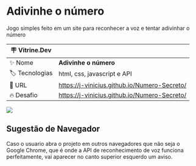 # Adivinhe o número

Jogo simples feito em um site para reconhecer a voz e tentar adivinhar o número

| :placard: Vitrine.Dev |    |
| -------------  | --- |
| :sparkles: Nome        | **Adivinhe o número**
| :label: Tecnologias | html, css, javascript e API
| :rocket: URL         | https://j-vinicius.github.io/Numero-Secreto/
| :fire: Desafio     | https://j-vinicius.github.io/Numero-Secreto/

![](https://github.com/J-Vinicius/Numero-Secreto/assets/80431647/b55bf9ef-bfde-4c60-a289-fcc6d23a50f4#vitrinedev)

## Sugestão de Navegador

Caso o usuario abra o projeto em outros navegadores que não seja o Google Chrome, que é onde a API de reconhecimento de voz funciona perfeitamente, vai aparecer no canto superior esquerdo um aviso.
